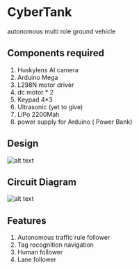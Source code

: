 # CyberTank
autonomous multi role ground vehicle

## Components required 
1. Huskylens AI camera
2. Arduino Mega
3. L298N motor driver
4. dc motor * 2
5. Keypad 4*3
6. Ultrasonic (yet to give)
7. LiPo 2200Mah
8. power supply for Arduino ( Power Bank)

## Design

![alt text](https://github.com/evilmind1/CyberTank/blob/master/design/design.png)

## Circuit Diagram

![alt text](https://github.com/evilmind1/CyberTank/blob/master/design/Circuit/circuit%20diagram_bb.png)

## Features
1. Autonomous traffic rule follower
2. Tag recognition navigation
3. Human follower
4. Lane follower

